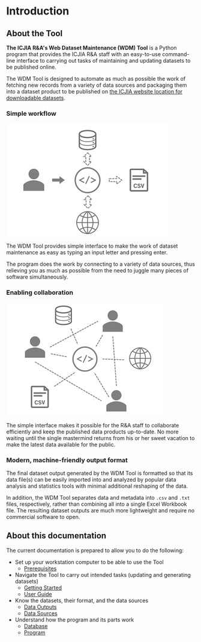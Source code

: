 # Introduction

## About the Tool
**The ICJIA R&A's Web Dataset Maintenance (WDM) Tool** is a Python program that provides the ICJIA R&A staff with an easy-to-use command-line interface to carrying out tasks of maintaining and updating datasets to be published online.

The WDM Tool is designed to automate as much as possible the work of fetching new records from a variety of data sources and packaging them into a dataset product to be published on [the ICJIA website location for downloadable datasets](http://www.icjia.state.il.us/research/overview#tab_research-data).


### Simple workflow
![Wokflow diagram](../image/workflow.png)

The WDM Tool provides simple interface to make the work of dataset maintenance as easy as typing an input letter and pressing enter.

The program does the work by connecting to a variety of data sources, thus relieving you as much as possible from the need to juggle many pieces of software simultaneously.

### Enabling collaboration
![Collaboration diagram](../image/collaboration.png)

The simple interface makes it possible for the R&A staff to collaborate efficiently and keep the published data products up-to-date. No more waiting until the single mastermind returns from his or her sweet vacation to make the latest data available for the public.

### Modern, machine-friendly output format
The final dataset output generated by the WDM Tool is formatted so that its data file(s) can be easily imported into and analyzed by popular data analysis and statistics tools with minimal additional reshaping of the data.

In addition, the WDM Tool separates data and metadata into `.csv` and `.txt` files, respectively, rather than combining all into a single Excel Workbook file. The resulting dataset outputs are much more lightweight and require no commercial software to open.

## About this documentation
The current documentation is prepared to allow you to do the following:

* Set up your workstation computer to be able to use the Tool
    * [Prerequisites](./prerequisites.md)
* Navigate the Tool to carry out intended tasks (updating and generating datasets)
    * [Getting Started](./start.md)
    * [User Guide](./guide.md)
* Know the datasets, their format, and the data sources
    * [Data Outputs](./output.md)
    * [Data Sources](./source.md)
* Understand how the program and its parts work
    * [Database](./database.md)
    * [Program](./program.md)